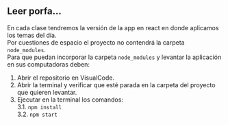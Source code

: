 ## Leer porfa...
En cada clase tendremos la versión de la app en react en donde aplicamos los temas del día.   
Por cuestiones de espacio el proyecto no contendrá la carpeta `node_modules`.  
Para que puedan incorporar la carpeta `node_modules` y levantar la aplicación en sus computadoras deben:  
1. Abrir el repositorio en VisualCode.
2. Abrir la terminal y verificar que esté parada en la carpeta del proyecto que quieren levantar. 
3. Ejecutar en la terminal los comandos:  
3.1. `npm install`  
3.2. `npm start`